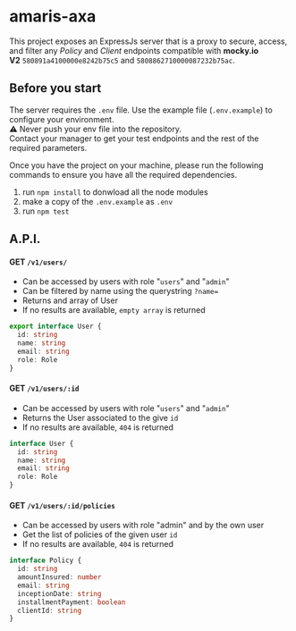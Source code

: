 amaris-axa
==========

This project exposes an ExpressJs server that is a proxy to secure, access, and filter any _Policy_ and _Client_ endpoints compatible 
with **mocky.io V2** `580891a4100000e8242b75c5` and `5808862710000087232b75ac`.

## Before you start

The server requires the `.env` file. Use the example file (`.env.example`) to configure your environment.<br/>
:warning: Never push your env file into the repository.<br/>
Contact your manager to get your test endpoints and the rest of the required parameters.

Once you have the project on your machine, please run the following commands to ensure you have all the required dependencies.

 1. run `npm install` to donwload all the node modules
 2. make a copy of the `.env.example` as `.env`
 3. run `npm test`


## A.P.I.

#### GET `/v1/users/`
 - Can be accessed by users with role "`users`" and "`admin`"
 - Can be filtered by name using the querystring `?name=`
 - Returns and array of User
 - If no results are available, `empty array` is returned

```typescript
export interface User {
  id: string
  name: string
  email: string
  role: Role
}
```

#### GET `/v1/users/:id`
 - Can be accessed by users with role "`users`" and "`admin`"
 - Returns the User associated to the give `id`
 - If no results are available, `404` is returned

```typescript
interface User {
  id: string
  name: string
  email: string
  role: Role
}
```

#### GET `/v1/users/:id/policies`
 - Can be accessed by users with role "admin" and by the own user
 - Get the list of policies of the given user `id`
 - If no results are available, `404` is returned

```typescript
interface Policy {
  id: string
  amountInsured: number
  email: string
  inceptionDate: string
  installmentPayment: boolean
  clientId: string
}
```